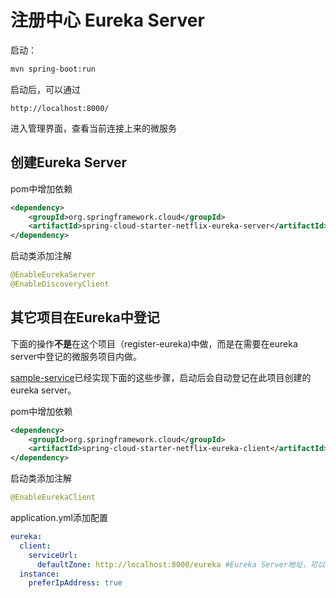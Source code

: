 注册中心 Eureka Server
=======================

启动：

```Bash
mvn spring-boot:run
```

启动后，可以通过

```
http://localhost:8000/
```
进入管理界面，查看当前连接上来的微服务

## 创建Eureka Server
pom中增加依赖

```xml
<dependency>
    <groupId>org.springframework.cloud</groupId>
    <artifactId>spring-cloud-starter-netflix-eureka-server</artifactId>
</dependency>
```
启动类添加注解
```java
@EnableEurekaServer
@EnableDiscoveryClient
```

## 其它项目在Eureka中登记

下面的操作**不是**在这个项目（register-eureka)中做，而是在需要在eureka server中登记的微服务项目内做。
	
[sample-service](../sample-service)已经实现下面的这些步骤，启动后会自动登记在此项目创建的eureka server。

pom中增加依赖

```xml
<dependency>
	<groupId>org.springframework.cloud</groupId>
	<artifactId>spring-cloud-starter-netflix-eureka-client</artifactId>
</dependency>
```
启动类添加注解

```java
@EnableEurekaClient
```
application.yml添加配置

```yml
eureka:
  client:
    serviceUrl:
      defaultZone: http://localhost:8000/eureka #Eureka Server地址，可以写多个（逗号隔开）用于集群
  instance:
    preferIpAddress: true
```
